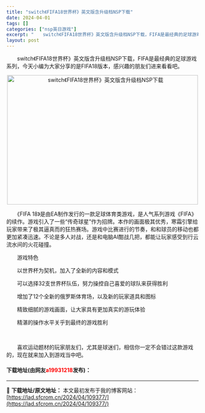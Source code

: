 ```yaml
---
title: "switch《FIFA18世界杯》英文版含升级档NSP下载"
date: 2024-04-01
tags: []
categories: ["nsp英日游戏"]
excerpt: "　　switch《FIFA18世界杯》英文版含升级档NSP下载，FIFA是最经典的足球游戏系列，今天小编为大家分享的是FIFA18版本，感兴趣的朋友们进来看看吧。 　　《FIFA 18》是由EA制作发行的一款足球体育类游戏，是人气系列游戏《FIFA》的续作。游戏引入了一些&ldquo;传奇球星&amp;rd&hellip;"
layout: post
---
```


 <p>　　switch《FIFA18世界杯》英文版含升级档NSP下载，FIFA是最经典的足球游戏系列，今天小编为大家分享的是FIFA18版本，感兴趣的朋友们进来看看吧。</p> <p align="center"><img src="https://lad.sfcrom.cn/wp-content/uploads/2024/04/20240401_660a3238ebe0e.webp" style="width: 500px; height: 339px;" alt="switch《FIFA18世界杯》英文版含升级档NSP下载" /></p> <p>　　《FIFA 18》是由EA制作发行的一款足球体育类游戏，是人气系列游戏《FIFA》的续作。游戏引入了一些&ldquo;传奇球星&rdquo;作为招牌。本作的画面极其优秀，寒霜引擎给玩家带来了极其逼真而的狂热赛场。游戏中比赛进行的节奏，和和球员的移动也都更加紧凑迅速。不论是多人对战，还是和电脑AI酣战几把，都能让玩家感受到行云流水间的火花碰撞。</p> <p>　　游戏特色</p> <p>　　以世界杯为契机，加入了全新的内容和模式</p> <p>　　可以选择32支世界杯队伍，努力操控自己喜爱的球队来获得胜利</p> <p>　　增加了12个全新的俄罗斯体育场，以及新的玩家道具和图标</p> <p>　　精致细腻的游戏画面，让大家具有更加真实的游玩体验</p> <p>　　精湛的操作水平关乎到最终的游戏胜利</p> <p>&nbsp;</p> <p>　　喜欢运动题材的玩家朋友们，尤其是球迷们，相信你一定不会错过这款游戏的，现在就来加入到游戏当中吧。</p> <p><h4>下载地址(由网友<font color="red">a19931218</font>发布)：</h4></p> 

---
📖 **下载地址/原文地址：** 本文最初发布于我的博客网站：[https://lad.sfcrom.cn/2024/04/109377/](https://lad.sfcrom.cn/2024/04/109377/)
